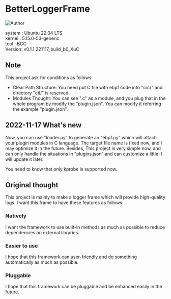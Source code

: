 # BetterLoggerFrame
<img src="https://img.shields.io/badge/Author-Xu.Cao-lightgreen" alt="Author" />
  
system : Ubuntu 22.04 LTS  
kernel : 5.15.0-53-generic  
tool : BCC  
Version: v0.1.1.221117_build_b0_XuC  
  
## Note
This project ask for conditions as follows:  
- Clear Path Structure: You need put C file with ebpf code into "src/" and directory "ctl/" is reserved.  
- Modules Thought: You can see ".c" as a module, and you plug that in the whole program by modify the "plugin.json". 
You can modify it referring the example "plugin.json".  
  
## 2022-11-17 What's new
Now, you can use "loader.py" to generate an "ebpf.py" which will attach your plugin modules in C language. The target 
file name is fixed now, and I may optimize it in the future. Besides, This project is very simple now, and can only 
handle the situations in "plugins.json" and can customize a little. I will update it later.  
  
You need to know that only kprobe is supported now.  
  
## Original thought
This project is mainly to make a logger frame which will provide high-quality logs. I want this frame to have these
 features as follows:  
  
### Natively
I want the framework to use built-in methods as much as possible to reduce dependencies on external libraries.
### Easier to use
I hope that this framework can user-friendly and do something automatically as much as possible.
### Pluggable
I hope that this framework can be pluggable and be enhanced easily in the future.
